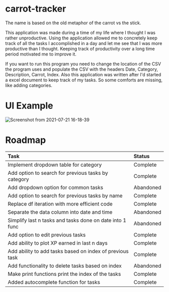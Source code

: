 # carrot-tracker
The name is based on the old metaphor of the carrot vs the stick.

This application was made during a time of my life where I thought I was rather unproductive. Using the application allowed me to concretely keep track of all the tasks I accomplished in a day and let me see that I was more productive than I thought. Keeping track of productivity over a long time period motivated me to improve it.

If you want to run this program you need to change the location of the CSV the program uses and populate the CSV with the headers Date, Category, Description, Carrot, Index. Also this application was written after I'd started a excel document to keep track of my tasks. So some comforts are missing, like adding categories.

# UI Example
![Screenshot from 2021-07-21 16-18-39](https://user-images.githubusercontent.com/55324331/126440714-cfe5e269-6dab-4e3d-b71b-0d34cade3776.png)

# Roadmap
| Task                                                       | Status      |
|:-----------------------------------------------------------|:------------|
| Implement dropdown table for category                      | Complete    |
| Add option to search for previous tasks by category        | Complete    |
| Add dropdown option for common tasks                       | Abandoned   |
| Add option to search for previous tasks by name            | Complete    |
| Replace df iteration with more efficient code              | Complete    |
| Separate the data column into date and time                | Abandoned   |
| Simplify last n tasks and tasks done on date into 1 func   | Abandoned   |
| Add option to edit previous tasks                          | Complete    |
| Add ability to plot XP earned in last n days               | Complete    |
| Add ability to add tasks based on index of previous task   | Complete    |
| Add functionality to delete tasks based on index           | Abandoned   |
| Make print functions print the index of the tasks          | Complete    |
| Added autocomplete function for tasks                      | Complete    |

